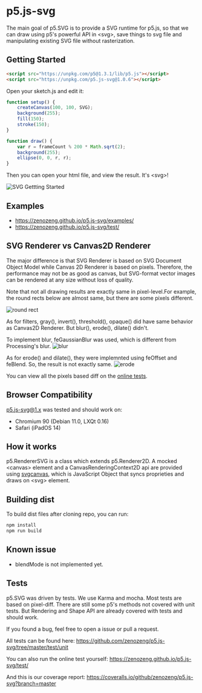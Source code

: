 # p5.js-svg

The main goal of p5.SVG is to provide a SVG runtime for p5.js,
so that we can draw using p5's powerful API in \<svg\>, save things to svg file
and manipulating existing SVG file without rasterization.

## Getting Started

```html
<script src="https://unpkg.com/p5@1.3.1/lib/p5.js"></script>
<script src="https://unpkg.com/p5.js-svg@1.0.6"></script>
```

Open your sketch.js and edit it:

```javascript
function setup() {
    createCanvas(100, 100, SVG);
    background(255);
    fill(150);
    stroke(150);
}

function draw() {
    var r = frameCount % 200 * Math.sqrt(2);
    background(255);
    ellipse(0, 0, r, r);
}
```

Then you can open your html file, and view the result.
It's \<svg\>!

![SVG Gettting Started](./doc/svg-getting-started.png)

## Examples

- https://zenozeng.github.io/p5.js-svg/examples/
- https://zenozeng.github.io/p5.js-svg/test/

## SVG Renderer vs Canvas2D Renderer

The major difference is that SVG Renderer is based on SVG Document Object Model
while Canvas 2D Renderer is based on pixels.
Therefore, the performance may not be as good as canvas, but SVG-format vector images can be rendered at any size without loss of quality.

Note that not all drawing results are exactly same in pixel-level.For example, the round rects below are almost same, but there are some pixels different.

![round rect](doc/round-rect.png)

As for filters, gray(), invert(), threshold(), opaque() did have same behavior as Canvas2D Renderer. But blur(), erode(), dilate() didn't.

To implement blur, feGaussianBlur was used, which is different from Processing's blur.
![blur](doc/blur.png)

As for erode() and dilate(), they were implemnted using feOffset and feBlend. So, the result is not exactly same.
![erode](doc/erode.png)

You can view all the pixels based diff on the [online tests](http://zenozeng.github.io/p5.js-svg/test/).

## Browser Compatibility

p5.js-svg@1.x was tested and should work on:

- Chromium 90 (Debian 11.0, LXQt 0.16)
- Safari (iPadOS 14)

## How it works

p5.RendererSVG is a class which extends p5.Renderer2D.
A mocked \<canvas\> element and a CanvasRenderingContext2D api are provided using [svgcanvas](https://github.com/zenozeng/svgcanvas),
which is JavaScript Object that syncs proprieties and draws on \<svg\> element.

## Building dist

To build dist files after cloning repo, you can run:

```bash
npm install
npm run build
```

## Known issue

- blendMode is not implemented yet.

## Tests

p5.SVG was driven by tests.
We use Karma and mocha.
Most tests are based on pixel-diff.
There are still some p5's methods not covered with unit tests.
But Rendering and Shape API are already covered with tests and should work.

If you found a bug, feel free to open a issue or pull a request.

All tests can be found here:
https://github.com/zenozeng/p5.js-svg/tree/master/test/unit

You can also run the online test yourself:
https://zenozeng.github.io/p5.js-svg/test/

And this is our coverage report:
https://coveralls.io/github/zenozeng/p5.js-svg?branch=master
